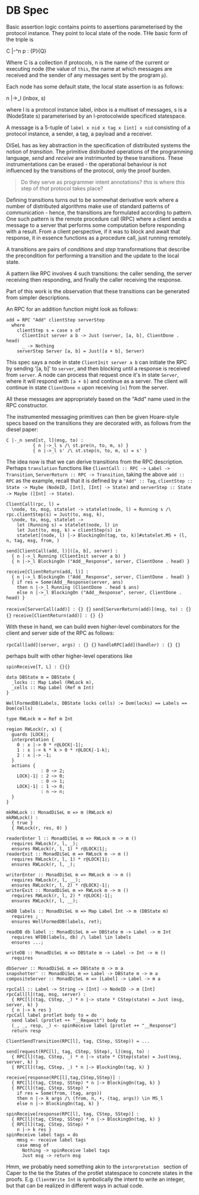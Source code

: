 # DB Spec

Basic assertion logic contains points to assertions parameterised by the protocol instance. They point to local state of the node. THe basic form of the triple is

C |-^n p : {P}{Q}

Where C is a collection if protocols, n is the name of the current or executing node (the value of `this`, the name at which messages are received and the sender of any messages sent by the program `p`).

Each node has some default state, the local state assertion is as follows:

n |->_l (inbox, s)

where l is a protocol instance label, inbox is a multiset of messages, s is a (NodeState s) parameterised by an l-protocolwide specificed statespace.

A message is a 5-tuple of `label x nid x tag x [int] x nid` consisting of a protocol instance, a sender, a tag, a payload and a receiver.

DiSeL has as key abstraction in the specification of distributed systems the notion of _transition_. The primitive distributed operations of the programming language, _send_ and _receive_ are instrimunted by these transitions. These instrumentations can be erased - the operational behaviour is not influenced by the transitions of the protocol, only the proof burden.

> Do they serve as programmer intent annotations? _this_ is where _this_ step of _that_ protocol takes place?

Defining transitions turns out to be somewhat derivative work where a number of distributed algorithms make use of standard patterns of communication - hence, the transitions are formulated according to pattern. One such pattern is the remote procedure call (RPC) where a client sends a message to a server that performs some computation before responding with a result. From a client perspective, if it was to block and await that response, it in essence functions as a procedure call, just running remotely.

A transitions are pairs of _conditions_ and _step_ transformations that describe the precondition for performing a transition and the update to the local state.

A pattern like RPC involves 4 such transitions: the caller sending, the server receiving then responding, and finally the caller receiving the response. 

Part of this work is the observation that these transitions can be generated from simpler descriptions.

An RPC for an addition function might look as follows:

```
add = RPC "Add" clientStep serverStep
  where
    clientStep s = case s of
      ClientInit server a b -> Just (server, [a, b], ClientDone . head)
      _ -> Nothing
    serverStep Server [a, b] = Just([a + b], Server)
```

This spec says a node in state `ClientInit server a b` can initiate the RPC by sending '[a, b]' to `server`, and then blocking until a response is received from `server`. A node can process that request once it's in state `Server`, where it will respond with `[a + b]` and continue as a server. The client will continue in state `ClientDone n` upon receiving `[n]` from the server.

All these messages are appropriately based on the "Add" name used in the RPC constructor. 

The instrumented messaging primitives can then be given Hoare-style specs based on the transitions they are decorated with, as follows from the diesel paper:
```
C |-_n send[st, l](msg, to) :
          { n |->_l s /\ st.pre(n, to, m, s) }
          { n |->_l s' /\ st.step(n, to, m, s) = s' }
```

The idea now is that we can derive transitions from the RPC description. Perhaps `translation` functions like `ClientCall :: RPC -> Label ->  Transition`, `ServerReturn :: RPC -> Transition`, taking the above `add :: RPC` as the example, recall that it is defined by a `"Add" :: Tag`, `clientStep :: State -> Maybe (NodeID, [Int], [Int] -> State)` and `serverStep :: State -> Maybe ([Int] -> State)`.

```
ClientCall(rpc, l) = 
  \node, to, msg, statelet -> statelet(node, l) = Running s /\ rpc.clientStep(s) = Just(to, msg, k),
  \node, to, msg, statelet ->
    let (Running s) = statelet(node, l) in 
    let Just(to, msg, k) = clientStep(s) in
    statelet[(node, l) |-> BlockingOn(tag, to, k)]#statelet.MS + (l, n, tag, msg, from, )
```

```
send[ClientCall(add, l)]([a, b], server) : 
  { n |->_l Running (ClientInit server a b) }
  { n |->_l BlockingOn ("Add__Response", server, ClientDone . head) }

receive[ClientReturn(add, l)] : 
  { n |->_l BlockingOn ("Add__Response", server, ClientDone . head) }
  { if res = Some(Add__Response(server, ans) 
    then n |->_l Running (ClientDone . head $ ans)
    else n |->_l BlockingOn ("Add__Response", server, ClientDone . head) } 
```
`receive[ServerCall(add)] : {} {}`
`send[ServerReturn(add)](msg, to) : {} {}`
`receive[ClientReturn(add)] : {} {}`

With these in hand, we can build even higher-level combinators for the client and server side of the RPC as follows:

`rpcCall[add](server, args) : {} {}`
`handleRPC[add](handler) : {} {}`

perhaps built with other higher-level operations like

`spinReceive[T, L] : {}{}`





```   
data DBState m = DBState {
  _locks :: Map Label (RWLock m),
  _cells :: Map Label (Ref m Int)
}

WellFormedDB(Labels, DBState locks cells) := Dom(locks) == Labels == Dom(cells)
```

```
type RWLock m = Ref m Int

region RWLock(r, x) {
  guards |LOCK|;
  interpretation {
    0 : x |-> 0 * r@LOCK|-1|;
    1 : x |-> k * k > 0 * r@LOCK|-1-k|;
    2 : x |-> -1;
  }
  actions {
             : 0 ~> 2;
    LOCK|-1| : 2 ~> 0;
             : 0 ~> 1;
    LOCK|-1| : 1 ~> 0;
             : n ~> n;
  }
}

mkRWLock :: MonadDiSeL m => m (RWLock m)
mkRWLock() :
  { true }
  { RWLock(r, res, 0) }

readerEnter l :: MonadDiSeL m => RWLock m -> m ()
  requires RWLock(r, l, _);
  ensures RWLock(r, l, 1) * r@LOCK|1|;
readerExit :: MonadDiSeL m => RWLock m -> m ()
  requires RWLock(r, l, 1) * r@LOCK|1|;
  ensures RWLock(r, l, _);

writerEnter :: MonadDiSeL m => RWLock m -> m ()
  requires RWLock(r, l, __);
  ensures RWLock(r, l, 2) * r@LOCK|-1|;
writerExit :: MonadDiSeL m => RWLock m -> m ()
  requires RWLock(r, l, 2) * r@LOCK|-1|;
  ensures RWLock(r, l, __);
```

```
mkDB labels :: MonadDiSeL m => Map Label Int -> m (DBState m)
  requires ;
  ensures WellFormedDB(labels, ret);

readDB db label :: MonadDiSeL m => DBState m -> Label -> m Int
  requires WFDB(labels, db) /\ label \in labels
  ensures ...;

writeDB :: MonadDiSeL m => DBState m -> Label -> Int -> m ()
  requires 
```

```
dbServer :: MonadDiSeL m => DBState m -> m a
snapshotter' :: MonadDiSeL m => Label -> DBState m -> m a
compositeServer :: MonadDiSeL m => [Label] -> Label -> m a 
```

```
rpcCall :: Label -> String -> [Int] -> NodeID -> m [Int]
rpcCall[l](tag, msg, server) :
  { RPC[l](tag, CStep, _) * n |-> state * CStep(state) = Just (msg, server, k) }
  { n |-> k res }
rpcCall label protlet body to = do
  send label (protlet ++ "__Request") body to
  (_, _, resp, _) <- spinReceive label [protlet ++ "__Response"]
  return resp

ClientSendTransition(RPC[l], tag, CStep, SStep)) = ...

send[request(RPC[l], tag, CStep, SStep), l](msg, to) : 
  { RPC[l](tag, CStep, _) * n |-> state * CStep(state) = Just(msg, server, k) }
  { RPC[l](tag, CStep, _) * n |-> BlockingOn(tag, k) }

receive[response(RPC[l],tag,CStep,SStep)] : 
  { RPC[l](tag, CStep, SStep) * n |-> BlockingOn(tag, k) } 
  { RPC[l](tag, CStep, SStep) * 
    if res = Some(from, (tag, args))
    then n |-> k args /\ (from, n, •, (tag, args)) \in MS_l
    else n |-> BlockingOn(tag, k) }

spinReceive[response(RPC[l], tag, CStep, SStep)] :
  { RPC[l](tag, CStep, SStep) * n |-> BlockingOn(tag, k) }
  { RPC[l](tag, CStep, SStep) * 
    n |-> k res }
spinReceive label tags = do
    mmsg <- receive label tags
    case mmsg of
      Nothing -> spinReceive label tags
      Just msg -> return msg
```

Hmm, we probably need something akin to the `interpretation ` section of Caper to the tie the States of the protlet statespace to concrete states in the proofs. E.g. `ClientWrite Int` is symbolically the intent to write an integer, but that can be realized in different ways in actual code. 